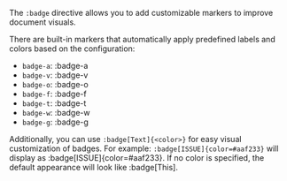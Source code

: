 The `:badge` directive allows you to add customizable markers to improve document visuals.

There are built-in markers that automatically apply predefined labels and colors based on the configuration:

- `badge-a`: :badge-a
- `badge-v`: :badge-v
- `badge-o`: :badge-o
- `badge-f`: :badge-f
- `badge-t`: :badge-t
- `badge-w`: :badge-w
- `badge-g`: :badge-g

Additionally, you can use `:badge[Text]{<color>}` for easy visual customization of badges. For example: `:badge[ISSUE]{color=#aaf233}` will display as :badge[ISSUE]{color=#aaf233}. If no color is specified, the default appearance will look like :badge[This].
